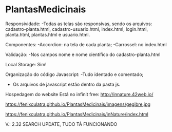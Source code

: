 # PlantasMedicinais

Responsividade:
-Todas as telas são responsívas, sendo os arquivos: cadastro-planta.html, cadastro-usuario.html, index.html, login.html, planta.html, plantas.html e usuario.html.

Componentes:
-Accordion: na tela de cada planta;
-Carrossel: no index.html

Validação:
-Nos campos nome e nome científico do cadastro-planta.html

Local Storage: Sim!

Organização do código Javascript:
-Tudo identado e comentado;
- Os arquivos de javascript estão dentro da pasta js.

Hospedagem do website
Está no infinit free:
http://innature.42web.io/

https://fenixculatra.github.io/PlantasMedicinais/imagens/gegibre.jpg 

https://fenixculatra.github.io/PlantasMedicinais/inNature/index.html

V.: 2.32 SEARCH UPDATE, TUDO TÁ FUNCIONANDO
